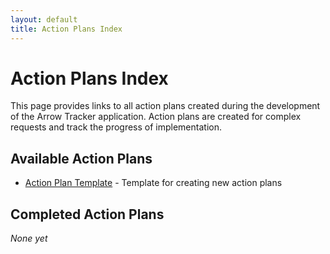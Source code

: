```yaml
---
layout: default
title: Action Plans Index
---
```


# Action Plans Index

This page provides links to all action plans created during the development of the Arrow Tracker application. Action plans are created for complex requests and track the progress of implementation.

## Available Action Plans

- [Action Plan Template](action_plan_template.md) - Template for creating new action plans

## Completed Action Plans

*None yet*
